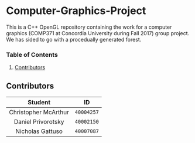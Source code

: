# Computer-Graphics-Project
This is a C++ OpenGL repository containing the work for a computer graphics (COMP371 at Concordia University during Fall 2017) group project. We has sided to go with a procedually generated forest.

### Table of Contents
1. [Contributors](#Contributors)

## Contributors
**Student** | **ID**
:---:| ---
Christopher McArthur | `40004257`
Daniel Privorotsky | `40002150`
Nicholas Gattuso | `40007087`
